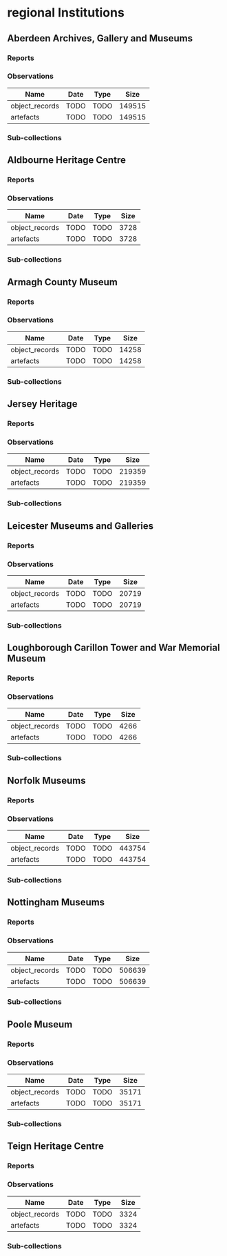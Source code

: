 # regional Institutions

## Aberdeen Archives, Gallery and Museums

### Reports

### Observations

| Name | Date | Type | Size |
| --- | --- | --- | --- |
| object_records | TODO | TODO | 149515 |
| artefacts | TODO | TODO | 149515 |
### Sub-collections

## Aldbourne Heritage Centre

### Reports

### Observations

| Name | Date | Type | Size |
| --- | --- | --- | --- |
| object_records | TODO | TODO | 3728 |
| artefacts | TODO | TODO | 3728 |
### Sub-collections

## Armagh County Museum

### Reports

### Observations

| Name | Date | Type | Size |
| --- | --- | --- | --- |
| object_records | TODO | TODO | 14258 |
| artefacts | TODO | TODO | 14258 |
### Sub-collections

## Jersey Heritage

### Reports

### Observations

| Name | Date | Type | Size |
| --- | --- | --- | --- |
| object_records | TODO | TODO | 219359 |
| artefacts | TODO | TODO | 219359 |
### Sub-collections

## Leicester Museums and Galleries

### Reports

### Observations

| Name | Date | Type | Size |
| --- | --- | --- | --- |
| object_records | TODO | TODO | 20719 |
| artefacts | TODO | TODO | 20719 |
### Sub-collections

## Loughborough Carillon Tower and War Memorial Museum

### Reports

### Observations

| Name | Date | Type | Size |
| --- | --- | --- | --- |
| object_records | TODO | TODO | 4266 |
| artefacts | TODO | TODO | 4266 |
### Sub-collections

## Norfolk Museums

### Reports

### Observations

| Name | Date | Type | Size |
| --- | --- | --- | --- |
| object_records | TODO | TODO | 443754 |
| artefacts | TODO | TODO | 443754 |
### Sub-collections

## Nottingham Museums

### Reports

### Observations

| Name | Date | Type | Size |
| --- | --- | --- | --- |
| object_records | TODO | TODO | 506639 |
| artefacts | TODO | TODO | 506639 |
### Sub-collections

## Poole Museum

### Reports

### Observations

| Name | Date | Type | Size |
| --- | --- | --- | --- |
| object_records | TODO | TODO | 35171 |
| artefacts | TODO | TODO | 35171 |
### Sub-collections

## Teign Heritage Centre

### Reports

### Observations

| Name | Date | Type | Size |
| --- | --- | --- | --- |
| object_records | TODO | TODO | 3324 |
| artefacts | TODO | TODO | 3324 |
### Sub-collections

